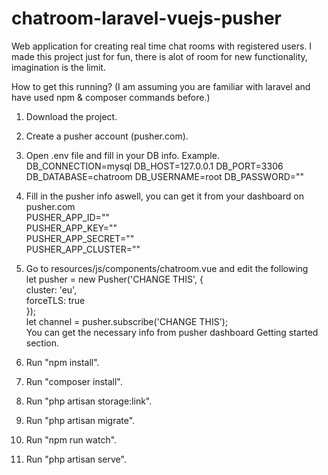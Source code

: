 # chatroom-laravel-vuejs-pusher
Web application for creating real time chat rooms with registered users.
I made this project just for fun, there is alot of room for new functionality, imagination is the limit.

How to get this running?
(I am assuming you are familiar with laravel and have used npm & composer commands before.)

1. Download the project.
2. Create a pusher account (pusher.com).
3. Open .env file and fill in your DB info.
Example.
DB_CONNECTION=mysql
DB_HOST=127.0.0.1
DB_PORT=3306
DB_DATABASE=chatroom
DB_USERNAME=root
DB_PASSWORD=""

4. Fill in the pusher info aswell, you can get it from your dashboard on pusher.com  
   PUSHER_APP_ID=""  
   PUSHER_APP_KEY=""  
   PUSHER_APP_SECRET=""  
   PUSHER_APP_CLUSTER=""  
5. Go to resources/js/components/chatroom.vue and edit the following  
let pusher = new Pusher('CHANGE THIS', {  
    cluster: 'eu',  
    forceTLS: true  
});  
let channel = pusher.subscribe('CHANGE THIS');  
You can get the necessary info from pusher dashboard Getting started section.  

6. Run "npm install".
7. Run "composer install".
8. Run "php artisan storage:link".
9. Run "php artisan migrate".
10. Run "npm run watch".
11. Run "php artisan serve".  



